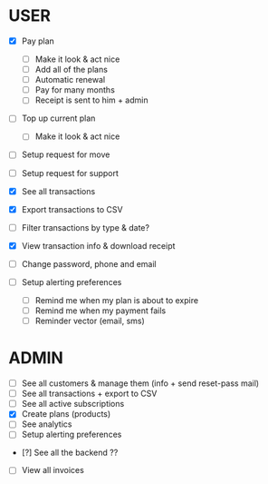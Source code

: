 # USER

- [x] Pay plan
  - [ ] Make it look & act nice
  - [ ] Add all of the plans
  - [ ] Automatic renewal
  - [ ] Pay for many months
  - [ ] Receipt is sent to him + admin
- [ ] Top up current plan
  - [ ] Make it look & act nice
- [ ] Setup request for move
- [ ] Setup request for support

- [x] See all transactions
- [x] Export transactions to CSV
- [ ] Filter transactions by type & date?
- [x] View transaction info & download receipt

- [ ] Change password, phone and email
- [ ] Setup alerting preferences
  - [ ] Remind me when my plan is about to expire
  - [ ] Remind me when my payment fails
  - [ ] Reminder vector (email, sms)

# ADMIN

- [ ] See all customers & manage them (info + send reset-pass mail)
- [ ] See all transactions + export to CSV
- [ ] See all active subscriptions
- [x] Create plans (products)
- [ ] See analytics
- [ ] Setup alerting preferences
- [?] See all the backend ??
- [ ] View all invoices
